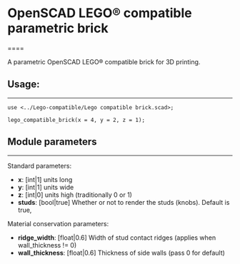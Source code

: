# OpenSCAD LEGO® compatible parametric brick
====

A parametric OpenSCAD LEGO® compatible brick for 3D printing.

## Usage:
---

```
use <../Lego-compatible/Lego compatible brick.scad>;

lego_compatible_brick(x = 4, y = 2, z = 1);
```

## Module parameters
---

Standard parameters:
* **x**: [int|1] units long
* **y**: [int|1] units wide
* **z**: [int|0] units high (traditionally 0 or 1)
* **studs**: [bool|true] Whether or not to render the studs (knobs). Default is true,

Material conservation parameters:
* **ridge_width**: [float|0.6] Width of stud contact ridges (applies when wall_thickness != 0)
* **wall_thickness**: [float|0.6] Thickness of side walls (pass 0 for default)
